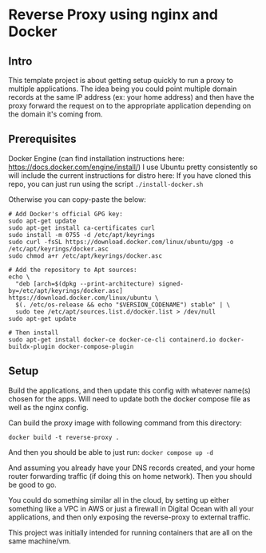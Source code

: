 # Reverse Proxy using nginx and Docker

## Intro

This template project is about getting setup quickly to run a proxy to multiple applications. The idea being you could point multiple domain records at the same IP address (ex: your home address) and then have the proxy forward the request on to the appropriate application depending on the domain it's coming from.

## Prerequisites

Docker Engine (can find installation instructions here: https://docs.docker.com/engine/install/)
I use Ubuntu pretty consistently so will include the current instructions for distro here:
If you have cloned this repo, you can just run using the script `./install-docker.sh`

Otherwise you can copy-paste the below:

```
# Add Docker's official GPG key:
sudo apt-get update
sudo apt-get install ca-certificates curl
sudo install -m 0755 -d /etc/apt/keyrings
sudo curl -fsSL https://download.docker.com/linux/ubuntu/gpg -o /etc/apt/keyrings/docker.asc
sudo chmod a+r /etc/apt/keyrings/docker.asc

# Add the repository to Apt sources:
echo \
  "deb [arch=$(dpkg --print-architecture) signed-by=/etc/apt/keyrings/docker.asc] https://download.docker.com/linux/ubuntu \
  $(. /etc/os-release && echo "$VERSION_CODENAME") stable" | \
  sudo tee /etc/apt/sources.list.d/docker.list > /dev/null
sudo apt-get update

# Then install
sudo apt-get install docker-ce docker-ce-cli containerd.io docker-buildx-plugin docker-compose-plugin
```

## Setup

Build the applications, and then update this config with whatever name(s) chosen for the apps. Will need to update both the docker compose file as well as the nginx config.

Can build the proxy image with following command from this directory:

`docker build -t reverse-proxy .`

And then you should be able to just run:
`docker compose up -d`

And assuming you already have your DNS records created, and your home router forwarding traffic (if doing this on home network). Then you should be good to go.

You could do something similar all in the cloud, by setting up either something like a VPC in AWS or just a firewall in Digital Ocean with all your applications, and then only exposing the reverse-proxy to external traffic.

This project was initially intended for running containers that are all on the same machine/vm.
